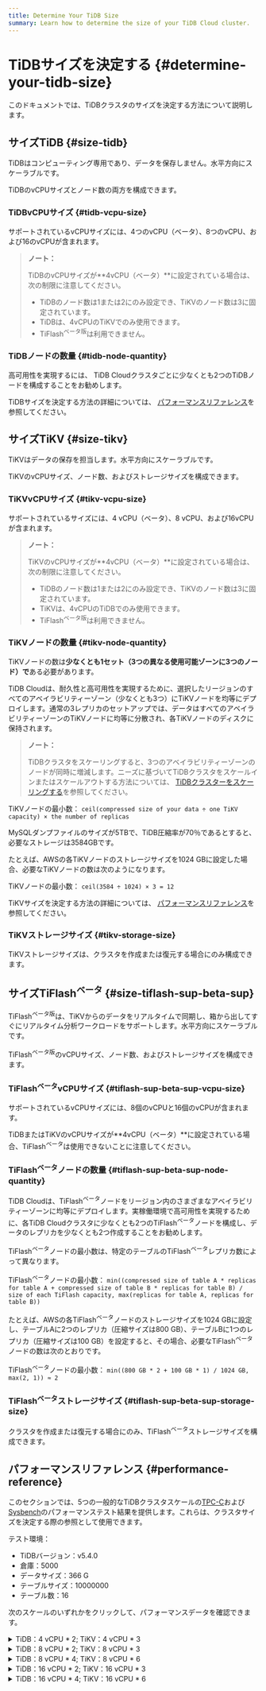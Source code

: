 ```yaml
---
title: Determine Your TiDB Size
summary: Learn how to determine the size of your TiDB Cloud cluster.
---
```


# TiDBサイズを決定する {#determine-your-tidb-size}

このドキュメントでは、TiDBクラスタのサイズを決定する方法について説明します。

## サイズTiDB {#size-tidb}

TiDBはコンピューティング専用であり、データを保存しません。水平方向にスケーラブルです。

TiDBのvCPUサイズとノード数の両方を構成できます。

### TiDBvCPUサイズ {#tidb-vcpu-size}

サポートされているvCPUサイズには、4つのvCPU（ベータ）、8つのvCPU、および16のvCPUが含まれます。

> **ノート：**
>
> TiDBのvCPUサイズが**4vCPU（ベータ）**に設定されている場合は、次の制限に注意してください。
>
> -   TiDBのノード数は1または2にのみ設定でき、TiKVのノード数は3に固定されています。
> -   TiDBは、4vCPUのTiKVでのみ使用できます。
> -   TiFlash<sup>ベータ版</sup>は利用できません。

### TiDBノードの数量 {#tidb-node-quantity}

高可用性を実現するには、 TiDB Cloudクラスタごとに少なくとも2つのTiDBノードを構成することをお勧めします。

TiDBサイズを決定する方法の詳細については、 [パフォーマンスリファレンス](#performance-reference)を参照してください。

## サイズTiKV {#size-tikv}

TiKVはデータの保存を担当します。水平方向にスケーラブルです。

TiKVのvCPUサイズ、ノード数、およびストレージサイズを構成できます。

### TiKVvCPUサイズ {#tikv-vcpu-size}

サポートされているサイズには、4 vCPU（ベータ）、8 vCPU、および16vCPUが含まれます。

> **ノート：**
>
> TiKVのvCPUサイズが**4vCPU（ベータ）**に設定されている場合は、次の制限に注意してください。
>
> -   TiDBのノード数は1または2にのみ設定でき、TiKVのノード数は3に固定されています。
> -   TiKVは、4vCPUのTiDBでのみ使用できます。
> -   TiFlash<sup>ベータ版</sup>は利用できません。

### TiKVノードの数量 {#tikv-node-quantity}

TiKVノードの数は**少なくとも1セット（3つの異なる使用可能ゾーンに3つのノード）で**ある必要があります。

TiDB Cloudは、耐久性と高可用性を実現するために、選択したリージョンのすべてのアベイラビリティーゾーン（少なくとも3つ）にTiKVノードを均等にデプロイします。通常の3レプリカのセットアップでは、データはすべてのアベイラビリティーゾーンのTiKVノードに均等に分散され、各TiKVノードのディスクに保持されます。

> **ノート：**
>
> TiDBクラスタをスケーリングすると、3つのアベイラビリティーゾーンのノードが同時に増減します。ニーズに基づいてTiDBクラスタをスケールインまたはスケールアウトする方法については、 [TiDBクラスターをスケーリングする](/tidb-cloud/scale-tidb-cluster.md)を参照してください。

TiKVノードの最小数： `ceil(compressed size of your data ÷ one TiKV capacity) × the number of replicas`

MySQLダンプファイルのサイズが5TBで、TiDB圧縮率が70％であるとすると、必要なストレージは3584GBです。

たとえば、AWSの各TiKVノードのストレージサイズを1024 GBに設定した場合、必要なTiKVノードの数は次のようになります。

TiKVノードの最小数： `ceil(3584 ÷ 1024) × 3 = 12`

TiKVサイズを決定する方法の詳細については、 [パフォーマンスリファレンス](#performance-reference)を参照してください。

### TiKVストレージサイズ {#tikv-storage-size}

TiKVストレージサイズは、クラスタを作成または復元する場合にのみ構成できます。

## サイズTiFlash<sup>ベータ</sup> {#size-tiflash-sup-beta-sup}

TiFlash<sup>ベータ版</sup>は、TiKVからのデータをリアルタイムで同期し、箱から出してすぐにリアルタイム分析ワークロードをサポートします。水平方向にスケーラブルです。

TiFlash<sup>ベータ版</sup>のvCPUサイズ、ノード数、およびストレージサイズを構成できます。

### TiFlash<sup>ベータ</sup>vCPUサイズ {#tiflash-sup-beta-sup-vcpu-size}

サポートされているvCPUサイズには、8個のvCPUと16個のvCPUが含まれます。

TiDBまたはTiKVのvCPUサイズが**4vCPU（ベータ）**に設定されている場合、TiFlash<sup>ベータ</sup>は使用できないことに注意してください。

### TiFlash<sup>ベータ</sup>ノードの数量 {#tiflash-sup-beta-sup-node-quantity}

TiDB Cloudは、TiFlash<sup>ベータ</sup>ノードをリージョン内のさまざまなアベイラビリティーゾーンに均等にデプロイします。実稼働環境で高可用性を実現するために、各TiDB Cloudクラスタに少なくとも2つのTiFlash<sup>ベータ</sup>ノードを構成し、データのレプリカを少なくとも2つ作成することをお勧めします。

TiFlash<sup>ベータ</sup>ノードの最小数は、特定のテーブルのTiFlash<sup>ベータ</sup>レプリカ数によって異なります。

TiFlash<sup>ベータ</sup>ノードの最小数： `min((compressed size of table A * replicas for table A + compressed size of table B * replicas for table B) / size of each TiFlash capacity, max(replicas for table A, replicas for table B))`

たとえば、AWSの各TiFlash<sup>ベータ</sup>ノードのストレージサイズを1024 GBに設定し、テーブルAに2つのレプリカ（圧縮サイズは800 GB）、テーブルBに1つのレプリカ（圧縮サイズは100 GB）を設定すると、その場合、必要なTiFlash<sup>ベータ</sup>ノードの数は次のとおりです。

TiFlash<sup>ベータ</sup>ノードの最小数： `min((800 GB * 2 + 100 GB * 1) / 1024 GB, max(2, 1)) ≈ 2`

### TiFlash<sup>ベータ</sup>ストレージサイズ {#tiflash-sup-beta-sup-storage-size}

クラスタを作成または復元する場合にのみ、TiFlash<sup>ベータ</sup>ストレージサイズを構成できます。

## パフォーマンスリファレンス {#performance-reference}

このセクションでは、5つの一般的なTiDBクラスタスケールの[TPC-C](https://www.tpc.org/tpcc/)および[Sysbench](https://github.com/akopytov/sysbench)のパフォーマンステスト結果を提供します。これらは、クラスタサイズを決定する際の参照として使用できます。

テスト環境：

-   TiDBバージョン：v5.4.0
-   倉庫：5000
-   データサイズ：366 G
-   テーブルサイズ：10000000
-   テーブル数：16

次のスケールのいずれかをクリックして、パフォーマンスデータを確認できます。

<details><summary>TiDB：4 vCPU * 2; TiKV：4 vCPU * 3</summary>

-   低遅延で最適なパフォーマンス

    TPC-Cのパフォーマンス：

    | トランザクションモデル | スレッド | tpmC   | QPS    | レイテンシー（ミリ秒） |
    | ----------- | ---- | ------ | ------ | ----------- |
    | TPCC        | 300  | 14,532 | 13,137 | 608         |

    Sysbench OLTPのパフォーマンス：

    | トランザクションモデル | スレッド | TPS    | QPS    | レイテンシー（ミリ秒） |
    | ----------- | ---- | ------ | ------ | ----------- |
    | 入れる         | 300  | 8,848  | 8,848  | 36          |
    | ポイントセレクト    | 600  | 46,224 | 46,224 | 13          |
    | 読み書き        | 150  | 719    | 14,385 | 209         |
    | インデックスの更新   | 150  | 4,346  | 4,346  | 35          |
    | 非インデックスを更新  | 600  | 13,603 | 13,603 | 44          |

-   最大TPSおよびQPS

    TPC-Cのパフォーマンス：

    | トランザクションモデル | スレッド  | tpmC   | QPS    | レイテンシー（ミリ秒） |
    | ----------- | ----- | ------ | ------ | ----------- |
    | TPCC        | 1,200 | 15,208 | 13,748 | 2,321       |

    Sysbench OLTPのパフォーマンス：

    | トランザクションモデル | スレッド  | TPS    | QPS    | レイテンシー（ミリ秒） |
    | ----------- | ----- | ------ | ------ | ----------- |
    | 入れる         | 1,500 | 11,601 | 11,601 | 129         |
    | ポイントセレクト    | 600   | 46,224 | 46,224 | 13          |
    | 読み書き        | 150   | 14,385 | 719    | 209         |
    | インデックスの更新   | 1,200 | 6,526  | 6,526  | 184         |
    | 非インデックスを更新  | 1,500 | 14,351 | 14,351 | 105         |

</details>

<details><summary>TiDB：8 vCPU * 2; TiKV：8 vCPU * 3</summary>

-   低遅延で最適なパフォーマンス

    TPC-Cのパフォーマンス：

    | トランザクションモデル | スレッド | tpmC   | QPS    | レイテンシー（ミリ秒） |
    | ----------- | ---- | ------ | ------ | ----------- |
    | TPCC        | 600  | 32,266 | 29,168 | 548         |

    Sysbench OLTPのパフォーマンス：

    | トランザクションモデル | スレッド  | TPS    | QPS    | レイテンシー（ミリ秒） |
    | ----------- | ----- | ------ | ------ | ----------- |
    | 入れる         | 600   | 17,831 | 17,831 | 34          |
    | ポイントセレクト    | 600   | 93,287 | 93,287 | 6           |
    | 読み書き        | 300   | 29,729 | 1,486  | 202         |
    | インデックスの更新   | 300   | 9,415  | 9,415  | 32          |
    | 非インデックスを更新  | 1,200 | 31,092 | 31,092 | 39          |

-   最大TPSおよびQPS

    TPC-Cのパフォーマンス：

    | トランザクションモデル | スレッド  | tpmC   | QPS    | レイテンシー（ミリ秒） |
    | ----------- | ----- | ------ | ------ | ----------- |
    | TPCC        | 1,200 | 33,394 | 30,188 | 1,048       |

    Sysbench OLTPのパフォーマンス：

    | トランザクションモデル | スレッド  | TPS    | QPS    | レイテンシー（ミリ秒） |
    | ----------- | ----- | ------ | ------ | ----------- |
    | 入れる         | 2,000 | 23,633 | 23,633 | 84          |
    | ポイントセレクト    | 600   | 93,287 | 93,287 | 6           |
    | 読み書き        | 600   | 30,464 | 1,523  | 394         |
    | インデックスの更新   | 2,000 | 15,146 | 15,146 | 132         |
    | 非インデックスを更新  | 2,000 | 34,505 | 34,505 | 58          |

</details>

<details><summary>TiDB：8 vCPU * 4; TiKV：8 vCPU * 6</summary>

-   低遅延で最適なパフォーマンス

    TPC-Cのパフォーマンス：

    | トランザクションモデル | スレッド  | tpmC   | QPS    | レイテンシー（ミリ秒） |
    | ----------- | ----- | ------ | ------ | ----------- |
    | TPCC        | 1,200 | 62,918 | 56,878 | 310         |

    Sysbench OLTPのパフォーマンス：

    | トランザクションモデル | スレッド  | TPS     | QPS     | レイテンシー（ミリ秒） |
    | ----------- | ----- | ------- | ------- | ----------- |
    | 入れる         | 1,200 | 33,892  | 33,892  | 23          |
    | ポイントセレクト    | 1,200 | 185,574 | 181,255 | 4           |
    | 読み書き        | 600   | 59,160  | 2,958   | 127         |
    | インデックスの更新   | 600   | 18,735  | 18,735  | 21          |
    | 非インデックスを更新  | 2,400 | 60,629  | 60,629  | 23          |

-   最大TPSおよびQPS

    TPC-Cのパフォーマンス：

    | トランザクションモデル | スレッド  | tpmC   | QPS    | レイテンシー（ミリ秒） |
    | ----------- | ----- | ------ | ------ | ----------- |
    | TPCC        | 2,400 | 65,452 | 59,169 | 570         |

    Sysbench OLTPのパフォーマンス：

    | トランザクションモデル | スレッド  | TPS     | QPS     | レイテンシー（ミリ秒） |
    | ----------- | ----- | ------- | ------- | ----------- |
    | 入れる         | 4,000 | 47,029  | 47,029  | 43          |
    | ポイントセレクト    | 1,200 | 185,574 | 181,255 | 4           |
    | 読み書き        | 1,200 | 60,624  | 3,030   | 197         |
    | インデックスの更新   | 4,000 | 30,140  | 30,140  | 67          |
    | 非インデックスを更新  | 4,000 | 68,664  | 68,664  | 29          |

</details>

<details><summary>TiDB：16 vCPU * 2; TiKV：16 vCPU * 3</summary>

-   低遅延で最適なパフォーマンス

    TPC-Cのパフォーマンス：

    | トランザクションモデル | スレッド  | tpmC   | QPS    | レイテンシー（ミリ秒） |
    | ----------- | ----- | ------ | ------ | ----------- |
    | TPCC        | 1,200 | 67,941 | 61,419 | 540         |

    Sysbench OLTPのパフォーマンス：

    | トランザクションモデル | スレッド  | TPS     | QPS     | レイテンシー（ミリ秒） |
    | ----------- | ----- | ------- | ------- | ----------- |
    | 入れる         | 1,200 | 35,096  | 35,096  | 34          |
    | ポイントセレクト    | 1,200 | 228,600 | 228,600 | 5           |
    | 読み書き        | 600   | 73,150  | 3,658   | 164         |
    | インデックスの更新   | 600   | 18,886  | 18,886  | 32          |
    | 非インデックスを更新  | 2,000 | 63,837  | 63,837  | 31          |

-   最大TPSおよびQPS

    TPC-Cのパフォーマンス：

    | トランザクションモデル | スレッド  | tpmC   | QPS    | レイテンシー（ミリ秒） |
    | ----------- | ----- | ------ | ------ | ----------- |
    | TPCC        | 1,200 | 67,941 | 61,419 | 540         |

    Sysbench OLTPのパフォーマンス：

    | トランザクションモデル | スレッド  | TPS     | QPS     | レイテンシー（ミリ秒） |
    | ----------- | ----- | ------- | ------- | ----------- |
    | 入れる         | 2,000 | 43,338  | 43,338  | 46          |
    | ポイントセレクト    | 1,200 | 228,600 | 228,600 | 5           |
    | 読み書き        | 1,200 | 73,631  | 3,682   | 326         |
    | インデックスの更新   | 3,000 | 29,576  | 29,576  | 101         |
    | 非インデックスを更新  | 3,000 | 64,624  | 64,624  | 46          |

</details>

<details><summary>TiDB：16 vCPU * 4; TiKV：16 vCPU * 6</summary>

-   低遅延で最適なパフォーマンス

    TPC-Cのパフォーマンス：

    | トランザクションモデル | スレッド  | tpmC    | QPS     | レイテンシー（ミリ秒） |
    | ----------- | ----- | ------- | ------- | ----------- |
    | TPCC        | 2,400 | 133,164 | 120,380 | 305         |

    Sysbench OLTPのパフォーマンス：

    | トランザクションモデル | スレッド  | TPS     | QPS     | レイテンシー（ミリ秒） |
    | ----------- | ----- | ------- | ------- | ----------- |
    | 入れる         | 2,400 | 69,139  | 69,139  | 22          |
    | ポイントセレクト    | 2,400 | 448,056 | 448,056 | 4           |
    | 読み書き        | 1,200 | 145,568 | 7,310   | 97          |
    | インデックスの更新   | 1,200 | 36,638  | 36,638  | 20          |
    | 非インデックスを更新  | 4,000 | 125,129 | 125,129 | 17          |

-   最大TPSおよびQPS

    TPC-Cのパフォーマンス：

    | トランザクションモデル | スレッド  | tpmC    | QPS     | レイテンシー（ミリ秒） |
    | ----------- | ----- | ------- | ------- | ----------- |
    | TPCC        | 2,400 | 133,164 | 120,380 | 305         |

    Sysbench OLTPのパフォーマンス：

    | トランザクションモデル | スレッド  | TPS     | QPS     | レイテンシー（ミリ秒） |
    | ----------- | ----- | ------- | ------- | ----------- |
    | 入れる         | 4,000 | 86,242  | 86,242  | 25          |
    | ポイントセレクト    | 2,400 | 448,056 | 448,056 | 4           |
    | 読み書き        | 2,400 | 146,526 | 7,326   | 172         |
    | インデックスの更新   | 6,000 | 58,856  | 58,856  | 51          |
    | 非インデックスを更新  | 6,000 | 128,601 | 128,601 | 24          |

</details>
